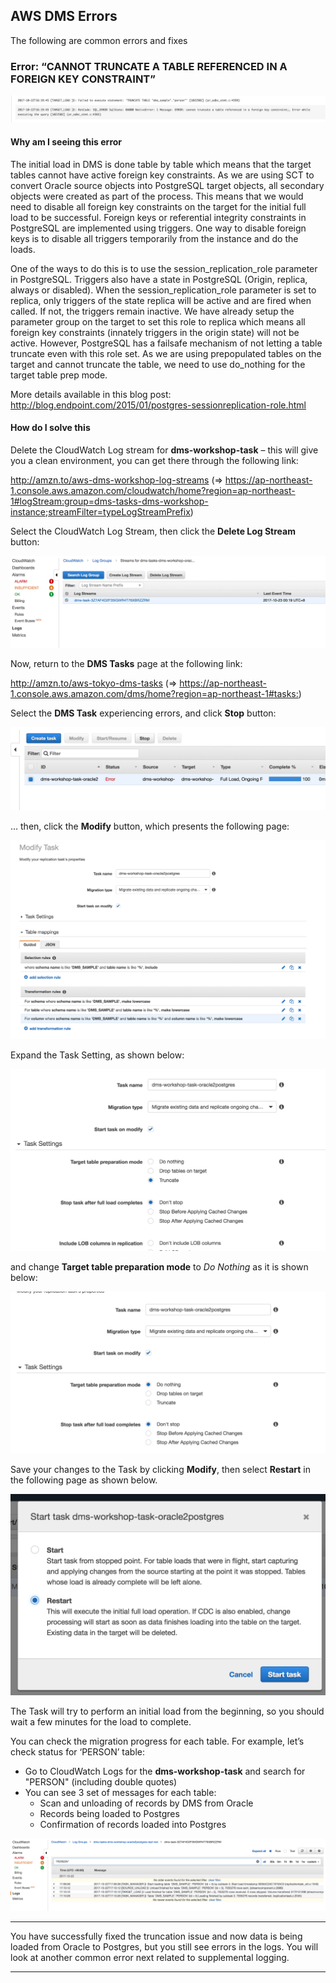 ## AWS DMS Errors

The following are common errors and fixes

### Error: “CANNOT TRUNCATE A TABLE REFERENCED IN A FOREIGN KEY CONSTRAINT”

![AWS DMS Errors - Truncate ](images/step/aws_dms_troubleshoot/error-truncate.png)

#### Why am I seeing this error

The initial load in DMS is done table by table which means that the target tables cannot have active foreign key constraints. As we are using SCT to convert Oracle source objects into PostgreSQL target objects, all secondary objects were created as part of the process. This means that we would need to disable all foreign key constraints on the target for the initial full load to be successful. Foreign keys or referential integrity constraints in PostgreSQL are implemented using triggers. One way to disable foreign keys is to disable all triggers temporarily from the instance and do the loads.

One of the ways to do this is to use the session_replication_role parameter in PostgreSQL. Triggers also have a state in PostgreSQL (Origin, replica, always or disabled). When the session_replication_role parameter is set to replica, only triggers of the state replica will be active and are fired when called. If not, the triggers remain inactive. We have already setup the parameter group on the target to set this role to replica which means all foreign key constraints (innately triggers in the origin state) will not be active. However, PostgreSQL has a failsafe mechanism of not letting a table truncate even with this role set. As we are using prepopulated tables on the target and cannot truncate the table, we need to use do_nothing for the target table prep mode. 

More details available in this blog post: <http://blog.endpoint.com/2015/01/postgres-sessionreplication-role.html>

#### How do I solve this

Delete the CloudWatch Log stream for **dms-workshop-task** – this will give you a clean environment, you can get there through the following link:

<http://amzn.to/aws-dms-workshop-log-streams> (=> <https://ap-northeast-1.console.aws.amazon.com/cloudwatch/home?region=ap-northeast-1#logStream:group=dms-tasks-dms-workshop-instance;streamFilter=typeLogStreamPrefix>)

Select the CloudWatch Log Stream, then click the **Delete Log Stream** button:

![AWS DMS Errors - Delete Log Stream ](images/step/aws_dms_troubleshoot/delete-log-stream.png)

Now, return to the **DMS Tasks** page at the following link:

http://amzn.to/aws-tokyo-dms-tasks
(=> <https://ap-northeast-1.console.aws.amazon.com/dms/home?region=ap-northeast-1#tasks:>)

Select the **DMS Task** experiencing errors, and click **Stop** button:

![AWS DMS Errors - Stop DMS Task ](images/step/aws_dms_troubleshoot/stop-task.png)

... then, click the **Modify** button, which presents the following page:

![AWS DMS Errors - Modify DMS Task ](images/step/aws_dms_troubleshoot/modify-task.png)

Expand the Task Setting, as shown below:

![AWS DMS Errors - Change Table Prep (Before) ](images/step/aws_dms_troubleshoot/modify-task-expand.png)

and change **Target table preparation mode** to *Do Nothing* as it is shown below:

![AWS DMS Errors - Change Table Prep (After) ](images/step/aws_dms_troubleshoot/modify-table-prep.png)

Save your changes to the Task by clicking **Modify**, then select **Restart** in the following page as shown below.

![AWS DMS Errors - Restart Task ](images/step/aws_dms_troubleshoot/restart-task.png)

The Task will try to perform an initial load from the beginning, so you should wait a few minutes for the load to complete. 

You can check the migration progress for each table. For example, let’s check status for ‘PERSON’ table:

- Go to CloudWatch Logs for the **dms-workshop-task** and search for "PERSON" (including double quotes)
- You can see 3 set of messages for each table:
    - Scan and unloading of records by DMS from Oracle
    - Records being loaded to Postgres
    - Confirmation of records loaded into Postgres

![AWS DMS Errors - CloudWatch Log Filtered for PERSON table ](images/step/aws_dms_troubleshoot/cloudwatch-log-person.png)

---

You have successfully fixed the truncation issue and now data is being loaded from Oracle to Postgres, but you still see errors in the logs. You will look at another common error next related to supplemental logging.

---